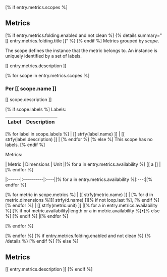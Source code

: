 [% if entry.metrics.scopes %]
## Metrics

[% if entry.metrics.folding.enabled and not clean %]
{% details summary="[[ entry.metrics.folding.title ]]" %}
[% endif %]
Metrics grouped by *scope*.

The scope defines the instance that the metric belongs to. An instance is uniquely identified by a set of labels.

[[ entry.metrics.description ]]

[% for scope in entry.metrics.scopes %]
### Per [[ scope.name ]]

[[ scope.description ]]

[% if scope.labels %]
Labels:

| Label      | Description     |
|:-----------|:----------------|
[% for label in scope.labels %]
| [[ strfy(label.name) ]] | [[ strfy(label.description) ]] |
[% endfor %]
[% else %]
This scope has no labels.
[% endif %]

Metrics:

| Metric | Dimensions | Unit |[% for a in entry.metrics.availability %] [[ a ]] |[% endfor %]

|:------|:----------|:----|[% for a in entry.metrics.availability %]:---:|[% endfor %]

[% for metric in scope.metrics %]
| [[ strfy(metric.name) ]] | [% for d in metric.dimensions %][[ strfy(d.name) ]][% if not loop.last %], [% endif %][% endfor %] | [[ strfy(metric.unit) ]] |[% for a in entry.metrics.availability %] [% if not metric.availability|length or a in metric.availability %]•[% else %] [% endif %] |[% endfor %]

[% endfor %]

[% endfor %]
[% if entry.metrics.folding.enabled and not clean %]
{% /details %}
[% endif %]
[% else %]
## Metrics

[[ entry.metrics.description ]]
[% endif %]
